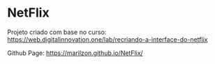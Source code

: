 # NetFlix

Projeto criado com base no curso:
https://web.digitalinnovation.one/lab/recriando-a-interface-do-netflix

Github Page: https://marilzon.github.io/NetFlix/
